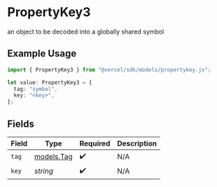# PropertyKey3

an object to be decoded into a globally shared symbol

## Example Usage

```typescript
import { PropertyKey3 } from "@vercel/sdk/models/propertykey.js";

let value: PropertyKey3 = {
  tag: "symbol",
  key: "<key>",
};
```

## Fields

| Field                          | Type                           | Required                       | Description                    |
| ------------------------------ | ------------------------------ | ------------------------------ | ------------------------------ |
| `tag`                          | [models.Tag](../models/tag.md) | :heavy_check_mark:             | N/A                            |
| `key`                          | *string*                       | :heavy_check_mark:             | N/A                            |